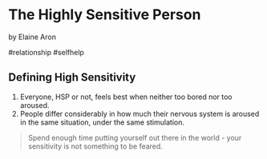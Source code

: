 # The Highly Sensitive Person
by Elaine Aron

#relationship #selfhelp

## Defining High Sensitivity

1. Everyone, HSP or not, feels best when neither too bored nor too aroused.
2. People differ considerably in how much their nervous system is aroused in the same situation, under the same stimulation.

> Spend enough time putting yourself out there in the world - your sensitivity is not something to be feared.

